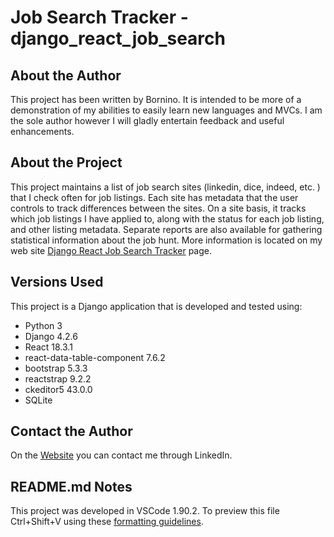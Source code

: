 # Job Search Tracker - django_react_job_search

## About the Author
This project has been written by Bornino.  It is intended to be more of a demonstration of my abilities to easily learn new languages and MVCs.  I am the sole author however I will gladly entertain feedback and useful enhancements.

## About the Project
This project maintains a list of job search sites (linkedin, dice, indeed, etc. ) that I check often for job listings. Each site has metadata that the user controls to track differences between the sites. On a site basis, it tracks which job listings I have applied to, along with the status for each job listing, and other listing metadata. Separate reports are also available for gathering statistical information about the job hunt.  More information is located on my web site [Django React Job Search Tracker](https://bornino.net/django-react-job-search-tracker/) page. 

## Versions Used
This project is a Django  application that is developed and tested using:
- Python 3
- Django 4.2.6
- React 18.3.1
- react-data-table-component 7.6.2
- bootstrap 5.3.3
- reactstrap 9.2.2
- ckeditor5 43.0.0
- SQLite


## Contact the Author
On the [Website](https://bornino.net/home/) you can contact me through LinkedIn.

## README.md Notes
This project was developed in VSCode 1.90.2. To preview this file Ctrl+Shift+V using these [formatting guidelines](https://docs.github.com/en/repositories/managing-your-repositorys-settings-and-features/customizing-your-repository/about-readmes).   
